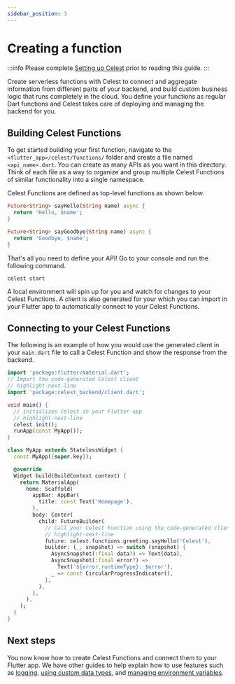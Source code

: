 ```yaml
---
sidebar_position: 3
---
```


# Creating a function

:::info
Please complete [Setting up Celest](/docs/get-started.md) prior to reading this guide.
:::

Create serverless functions with Celest to connect and aggregate information from different parts of your backend, and build custom business logic that runs completely in the cloud. You define your functions as regular Dart functions and Celest takes care of deploying and managing the backend for you.

<!-- TODO: Determine if I need another image here for explaining functions ![Function Call Flow](img/function.png) -->

## Building Celest Functions  

To get started building your first function, navigate to the `<flutter_app>/celest/functions/` folder and create a file named `<api_name>.dart`. You can create as many APIs as you want in this directory. Think of each file as a way to organize and group multiple Celest Functions of similar functionality into a single namespace.

Celest Functions are defined as top-level functions as shown below.

```dart
Future<String> sayHello(String name) async {
  return 'Hello, $name';
}

Future<String> sayGoodbye(String name) async {
  return 'Goodbye, $name';
}
```

That's all you need to define your API! Go to your console and run the following command.

```shell
celest start
```

A local environment will spin up for you and watch for changes to your Celest Functions. A client is also generated for your which you can import in your Flutter app to automatically connect to your Celest Functions.

## Connecting to your Celest Functions

The following is an example of how you would use the generated client in your `main.dart` file to call a Celest Function and show the response from the backend.

```dart
import 'package:flutter/material.dart';
// Import the code-generated Celest client
// highlight-next-line
import 'package:celest_backend/client.dart';

void main() {
  // initializes Celest in your Flutter app
  // highlight-next-line
  celest.init();
  runApp(const MyApp());
}

class MyApp extends StatelessWidget {
  const MyApp({super.key});

  @override
  Widget build(BuildContext context) {
    return MaterialApp(
      home: Scaffold(
        appBar: AppBar(
          title: const Text('Homepage'),
        ),
        body: Center(
          child: FutureBuilder(
            // Call your Celest Function using the code-generated client
            // highlight-next-line
            future: celest.functions.greeting.sayHello('Celest'),
            builder: (_, snapshot) => switch (snapshot) {
              AsyncSnapshot(:final data?) => Text(data),
              AsyncSnapshot(:final error?) =>
                Text('${error.runtimeType}: $error'),
              _ => const CircularProgressIndicator(),
            },
          ),
        ),
      ),
    );
  }
}
```

## Next steps

You now know how to create Celest Functions and connect them to your Flutter app. We have other guides to help explain how to use features such as [logging](/docs/functions/logging.md), [using custom data types](/docs/functions/data-types.md), and [managing environment variables](/docs/functions/env-variables.md). 
